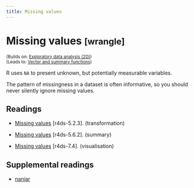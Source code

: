 ```yaml
---
title: Missing values
---
```


<!-- Generated automatically from missing-values.yml. Do not edit by hand -->

# Missing values <small class='wrangle'>[wrangle]</small>
<small>(Builds on: [Exploratory data analysis (2D)](eda-2d.md))</small>  
<small>(Leads to: [Vector and summary functions](vector-summary-functions.md))</small>

R uses `NA` to present unknown, but potentially measurable variables.

The pattern of missingness in a dataset is often informative, so you
should never silently ignore missing values.

## Readings

  * [Missing values](http://r4ds.had.co.nz/transform.html#missing-values) [r4ds-5.2.3].
    (transformation)

  * [Missing values](http://r4ds.had.co.nz/transform.html#missing-values-1) [r4ds-5.6.2].
    (summary)

  * [Missing values](http://r4ds.had.co.nz/exploratory-data-analysis.html#missing-values-2) [r4ds-7.4].
    (visualisation)


## Supplemental readings

* [naniar](supplements.html#naniar)

